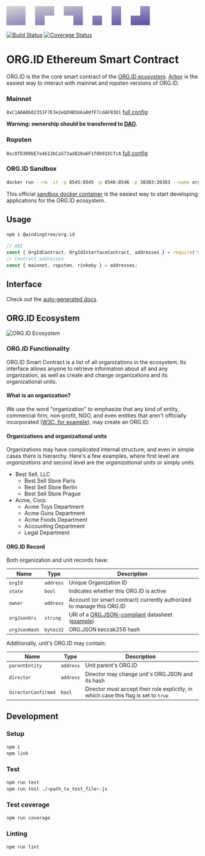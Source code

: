 <a href="https://orgid.tech"><img src="https://github.com/windingtree/branding/raw/master/org.id/svg/org.id-logo.svg" height="50px" alt="ORG.ID">

[![Build Status](https://travis-ci.org/windingtree/org.id.svg?branch=master)](https://travis-ci.org/windingtree/org.id)
[![Coverage Status](https://coveralls.io/repos/github/windingtree/org.id/badge.svg?branch=master)](https://coveralls.io/github/windingtree/org.id?branch=master&v=2.0)

# ORG.ID Ethereum Smart Contract

ORG.ID is the the core smart contract of the [ORG.ID ecosystem](https://orgid.tech). [Arbor](https://arbor.fm) is the easiest way to interact with mainnet and ropsten versions of ORG.ID.

### Mainnet

`0xC1A0A8b02351F7E3e2ebD9B5b6a80fF7cdAF93D1` [full config](./.openzeppelin/main-OrgId.json)

**Warning: ownership should be transferred to [DAO](https://github.com/windingtree/dao).**

### Ropsten

`0xc8fD300bE7e4613bCa573ad820a6F1f0b915CfcA` [full config](./.openzeppelin/ropsten-OrgId.json)

### ORG.ID Sandbox

```sh
docker run --rm -it -p 8545:8545 -p 8546:8546 -p 30303:30303 --name org.id-sandbox windingtree/org.id-sandbox
```

This official [sandbox docker container](https://hub.docker.com/r/windingtree/org.id-sandbox) is the easiest way to start developing applications for the ORG.ID ecosystem.

## Usage

```sh
npm i @windingtree/org.id
```
```javascript
// ABI
const { OrgIdContract, OrgIdInterfaceContract, addresses } = require('@windingtree/org.id');
// Contract addresses
const { mainnet, ropsten, rinkeby } = addresses;
```

## Interface

Check out the [auto-generated docs](./docs/OrgId.md).

## ORG.ID Ecosystem

![ORG.ID Ecosystem](./assets/orgid-ecosystem.png)

### ORG.ID Functionality

ORG.ID Smart Contract is a list of all organizations in the ecosystem. Its interface allows anyone to retrieve information about all and any organization, as well as create and change organizations and its organizational units.

#### What is an organization?

We use the word "organization" to emphasize that any kind of entity, commercial firm, non-profit, NGO, and even entities that aren't officially incorporated ([W3C, for example](https://www.w3.org/Consortium/facts.html)), may create an ORG.ID.

#### Organizations and organizational units

Organizations may have complicated internal structure, and even in simple cases there is hierarchy. Here's a few examples, where first level are *organizations* and second level are the *organizational units* or simply *units.*

- Best Sell, LLC
  - Best Sell Store Paris
  - Best Sell Store Berlin
  - Best Sell Store Prague
- Acme, Corp.
  - Acme Toys Department
  - Acme Guns Department
  - Acme Foods Department
  - Accounting Department
  - Legal Department

#### ORG.ID Record

Both organization and unit records have:

| **Name** | **Type** | **Description** |
|-|-|-|
| `orgId` | `address` | Unique Organization ID |
| `state` | `bool` | Indicates whether this ORG.ID is active |
| `owner` | `address` | Account (or smart contract) currently authorized to manage this ORG.ID |
| `orgJsonUri` | `string` | URI of a [ORG.JSON-compliant](https://github.com/windingtree/org.json-schema) datasheet ([example](https://gist.githubusercontent.com/kvakes/0f728d60add6561f18d173c01f87a5bd/raw/9ba3c6fd08c29daaff9809ffa04be09a66196900/glider.json)) |
| `orgJsonHash` | `bytes32` | ORG.JSON keccak256 hash |

Additionally, unit's ORG.ID may contain:

| **Name** | **Type** | **Description** |
|-|-|-|
| `parentEntity` | `address` | Unit parent's ORG.ID |
| `director` | `address` | Director may change unit's ORG.JSON and its hash |
| `directorConfirmed` | `bool` | Director must accept their role explicitly, in which case this flag is set to `true` |

## Development

### Setup

```sh
npm i
npm link
```

### Test

```sh
npm run test
npm run test ./<path_to_test_file>.js
```

### Test coverage

```sh
npm run coverage
```

### Linting

```sh
npm run lint

```
